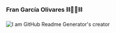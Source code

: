 <p align="center">
  <h3>Fran García Olivares ⛓️⛓️‍💥⛓️</h3>
</p>

![I am GitHub Readme Generator's creator](https://images.unsplash.com/photo-1489910339994-ce69e94e4856?q=80&w=2597&auto=format&fit=crop&ixlib=rb-4.0.3&ixid=M3wxMjA3fDB8MHxwaG90by1wYWdlfHx8fGVufDB8fHx8fA%3D%3D)
